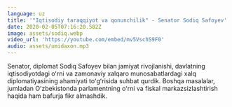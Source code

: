 ```yaml
---
language: uz
title: '"Iqtisodiy taraqqiyot va qonunchilik" - Senator Sodiq Safoyev'
date: 2020-02-05T07:16:20.582Z
image: assets/sodiq.webp
video_url: 'https://youtube.com/embed/mv5VschS9F0'
audio: assets/umidaxon.mp3
---
```

Senator, diplomat Sodiq Safoyev bilan jamiyat rivojlanishi, davlatning iqtisodiyotdagi oʻrni va zamonaviy xalqaro munosabatlardagi xalq diplomatiyasining ahamiyati toʻgʻrisida suhbat qurdik. Boshqa masalalar, jumladan Oʻzbekistonda parlamentning oʻrni va fiskal markazsizlashtirish haqida ham bafurja fikr almashdik.

